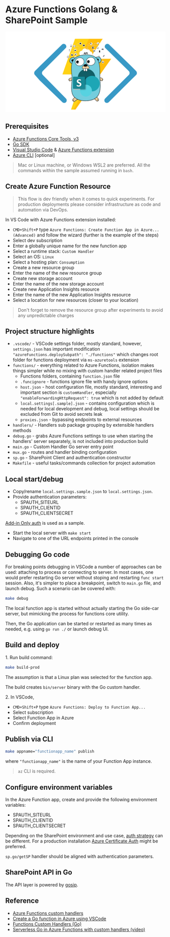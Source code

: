# Azure Functions Golang & SharePoint Sample

![banner](assets/banner.png)

## Prerequisites

- [Azure Functions Core Tools, v3](https://www.npmjs.com/package/azure-functions-core-tools)
- [Go SDK](https://golang.org/dl/)
- [Visual Studio Code](https://code.visualstudio.com) & [Azure Functions extension](https://marketplace.visualstudio.com/items?itemName=ms-azuretools.vscode-azurefunctions)
- [Azure CLI](https://docs.microsoft.com/en-us/cli/azure/install-azure-cli) [optional]

> Mac or Linux machine, or Windows WSL2 are preferred.
> All the commands within the sample assumed running in `bash`.

## Create Azure Function Resource

> This flow is dev friendly when it comes to quick experiments. For production deployments please consider infrastructure as code and automation via DevOps.

In VS Code with Azure Functions extension installed:

- `CMD+Shift+P` type `Azure Functions: Create Function App in Azure... (Advanced)` and follow the wizard (further is the example of the steps)
- Select dev subscription
- Enter a globally unique name for the new function app
- Select a runtime stack: `Custom Handler`
- Select an OS: `Linux`
- Select a hosting plan: `Consumption`
- Create a new resource group
- Enter the name of the new resource group
- Create new storage account
- Enter the name of the new storage account
- Create new Application Insights resource
- Enter the name of the new Application Insights resource
- Select a location for new resources (closer to your location)

> Don't forget to remove the resource group after experiments to avoid any unpredictable charges

## Project structure highlights

- `.vscode/` - VSCode settings folder, mostly standard, however, `settings.json` has important modification `"azureFunctions.deploySubpath": "./functions"` which changes root folder for functions deployment via `ms-azuretools` extension
- `functions/` - everything related to Azure Functions, isolation makes things simpler while no mixing with custom handler related project files
  - Functions folders, containing `function.json` file
  - `.funcignore` - functions ignore file with handy ignore options
  - `host.json` - host configuration file, mostly standard, interesting and important section is `customHandler`, especially `"enableForwardingHttpRequest": true` which is not added by default
  - `local.settings[.sample].json` - contains configuration which is needed for local development and debug, local settings should be excluded from Git to avoid secrets leak
  - `proxies.json` - bypassing endpoints to external resources
- `handlers/` - Handlers sub package grouping by extensible handlers methods
- `debug.go` - grabs Azure Functions settings to use when starting the handlers' server separately, is not included into production build
- `main.go` - Custom Handler Go server entry point
- `mux.go` - routes and handler binding configuration
- `sp.go` - SharePoint Client and authentication constructor
- `Makefile` - useful tasks/commands collection for project automation

## Local start/debug

- Copy/rename `local.settings.sample.json` to `local.settings.json`.
- Provide authentication parameters:
    - SPAUTH_SITEURL
    - SPAUTH_CLIENTID
    - SPAUTH_CLIENTSECRET

[Add-in Only auth](https://go.spflow.com/auth/strategies/addin) is used as a sample.

- Start the local server with ```make start```
- Navigate to one of the URL endpoints printed in the console

## Debugging Go code

For breaking points debugging in VSCode a number of approaches can be used: attaching to process or connecting to server. In most cases, one would prefer restarting Go server without stoping and restarting `func start` session. Also, it's simpler to place a breakpoint, switch to `main.go` file, and launch debug. Such a scenario can be covered with:

```bash
make debug
```

The local function app is started without actually starting the Go side-car server, but mimicking the process for functions core utility.

Then, the Go application can be started or restarted as many times as needed, e.g. using `go run ./` or launch debug UI.

## Build and deploy

1\. Run build command:

```bash
make build-prod
```

The assumption is that a Linux plan was selected for the function app.

The build creates `bin/server` binary with the Go custom handler.

2\. In VSCode,

- `CMD+Shift+P` type `Azure Functions: Deploy to Function App...`
- Select subscription
- Select Function App in Azure
- Confirm deployment

## Publish via CLI

```bash
make appname="functionapp_name" publish
```

where `"functionapp_name"` is the name of your Function App instance.

> `az` CLI is required.

## Configure environment variables

In the Azure Function app, create and provide the following environment variables:
- SPAUTH_SITEURL
- SPAUTH_CLIENTID
- SPAUTH_CLIENTSECRET

Depending on the SharePoint environment and use case, [auth strategy](https://go.spflow.com/auth/strategies) can be different. For a production installation [Azure Certificate Auth](https://go.spflow.com/auth/custom-auth/azure-certificate-auth) might be preferred.

`sp.go/getSP` handler should be aligned with authentication parameters.

## SharePoint API in Go

The API layer is powered by [gosip](https://github.com/koltyakov/gosip).

## Reference

- [Azure Functions custom handlers](https://docs.microsoft.com/en-us/azure/azure-functions/functions-custom-handlers)
- [Create a Go function in Azure using VSCode](https://docs.microsoft.com/en-us/azure/azure-functions/create-first-function-vs-code-other)
- [Functions Custom Handlers (Go)](https://github.com/Azure-Samples/functions-custom-handlers/tree/master/go)
- [Serverless Go in Azure Functions with custom handlers (video)](https://m.youtube.com/watch?v=RPCEH247twU)
